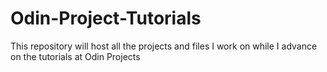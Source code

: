 # Odin-Project-Tutorials
This repository will host all the projects and files I work on while I advance on the tutorials at Odin Projects
